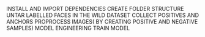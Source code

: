 INSTALL AND IMPORT DEPENDENCIES
CREATE FOLDER STRUCTURE
UNTAR LABELLED FACES IN THE WILD DATASET
COLLECT POSITIVES AND ANCHORS
PROPROCESS IMAGES( BY CREATING POSITIVE AND NEGATIVE SAMPLES)
MODEL ENGINEERING 
TRAIN MODEL
